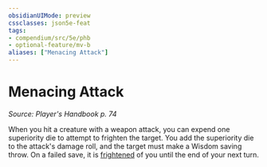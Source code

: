 ```yaml
---
obsidianUIMode: preview
cssclasses: json5e-feat
tags:
- compendium/src/5e/phb
- optional-feature/mv-b
aliases: ["Menacing Attack"]
---
```

# Menacing Attack
*Source: Player's Handbook p. 74*  

When you hit a creature with a weapon attack, you can expend one superiority die to attempt to frighten the target. You add the superiority die to the attack's damage roll, and the target must make a Wisdom saving throw. On a failed save, it is [frightened](2.%20GM%20Tools/Misc%20DND%20Handbook/compendium/rules/conditions.md#frightened) of you until the end of your next turn.